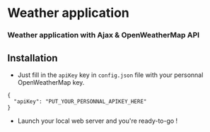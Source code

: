 # Weather application 
### Weather application with Ajax  &amp; OpenWeatherMap API

## Installation
+ Just fill in the `apiKey` key in `config.json` file with your personnal OpenWeatherMap key.
```
{
  "apiKey": "PUT_YOUR_PERSONNAL_APIKEY_HERE"
}
```

+ Launch your local web server and you're ready-to-go !
